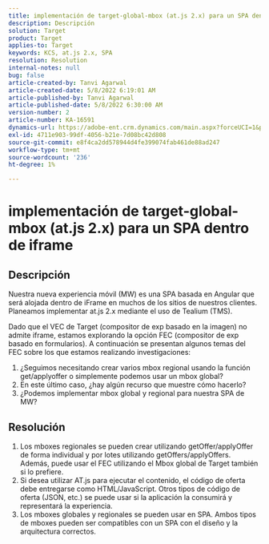 ```yaml
---
title: implementación de target-global-mbox (at.js 2.x) para un SPA dentro de iframe
description: Descripción
solution: Target
product: Target
applies-to: Target
keywords: KCS, at.js 2.x, SPA
resolution: Resolution
internal-notes: null
bug: false
article-created-by: Tanvi Agarwal
article-created-date: 5/8/2022 6:19:01 AM
article-published-by: Tanvi Agarwal
article-published-date: 5/8/2022 6:30:00 AM
version-number: 2
article-number: KA-16591
dynamics-url: https://adobe-ent.crm.dynamics.com/main.aspx?forceUCI=1&pagetype=entityrecord&etn=knowledgearticle&id=423f1dbc-96ce-ec11-a7b5-00224809c101
exl-id: 4711e903-99df-4056-b21e-7d08bc42d808
source-git-commit: e8f4ca2dd578944d4fe399074fab461de88ad247
workflow-type: tm+mt
source-wordcount: '236'
ht-degree: 1%

---
```


# implementación de target-global-mbox (at.js 2.x) para un SPA dentro de iframe

## Descripción


Nuestra nueva experiencia móvil (MW) es una SPA basada en Angular que será alojada dentro de iFrame en muchos de los sitios de nuestros clientes. Planeamos implementar at.js 2.x mediante el uso de Tealium (TMS).

Dado que el VEC de Target (compositor de exp basado en la imagen) no admite iframe, estamos explorando la opción FEC (compositor de exp basado en formularios). A continuación se presentan algunos temas del FEC sobre los que estamos realizando investigaciones:



1. ¿Seguimos necesitando crear varios mbox regional usando la función get/applyoffer o simplemente podemos usar un mbox global?
2. En este último caso, ¿hay algún recurso que muestre cómo hacerlo?
3. ¿Podemos implementar mbox global y regional para nuestra SPA de MW?



## Resolución


1. Los mboxes regionales se pueden crear utilizando getOffer/applyOffer de forma individual y por lotes utilizando getOffers/applyOffers. Además, puede usar el FEC utilizando el Mbox global de Target también si lo prefiere.
2. Si desea utilizar AT.js para ejecutar el contenido, el código de oferta debe entregarse como HTML/JavaScript. Otros tipos de código de oferta (JSON, etc.) se puede usar si la aplicación la consumirá y representará la experiencia.
3. Los mboxes globales y regionales se pueden usar en SPA. Ambos tipos de mboxes pueden ser compatibles con un SPA con el diseño y la arquitectura correctos.
